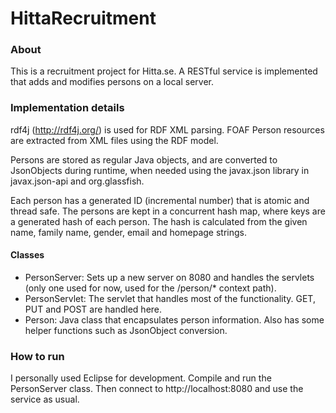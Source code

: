 # HittaRecruitment

### About
This is a recruitment project for Hitta.se. A RESTful service is implemented that adds and modifies persons on a local server.

### Implementation details
rdf4j (http://rdf4j.org/) is used for RDF XML parsing. FOAF Person resources are extracted from XML files using the RDF model.

Persons are stored as regular Java objects, and are converted to JsonObjects during runtime, when needed using the javax.json library in javax.json-api and org.glassfish.

Each person has a generated ID (incremental number) that is atomic and thread safe. The persons are kept in a concurrent hash map, where keys are a generated hash of each person. The hash is calculated from the given name, family name, gender, email and homepage strings.

#### Classes
* PersonServer: Sets up a new server on 8080 and handles the servlets (only one used for now, used for the /person/* context path).
* PersonServlet: The servlet that handles most of the functionality. GET, PUT and POST are handled here.
* Person: Java class that encapsulates person information. Also has some helper functions such as JsonObject conversion.

### How to run
I personally used Eclipse for development. Compile and run the PersonServer class. Then connect to http://localhost:8080 and use the service as usual.
